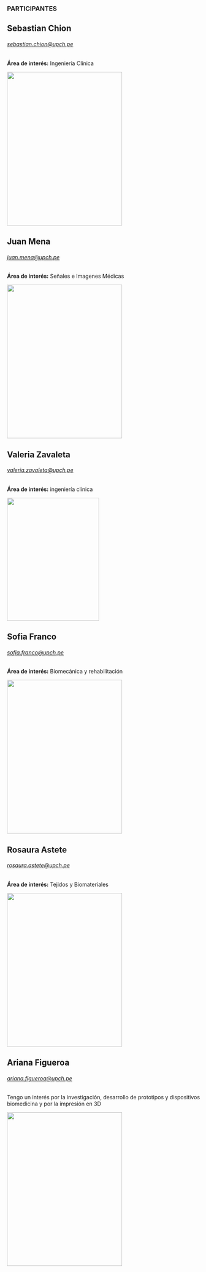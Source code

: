 ### PARTICIPANTES

## Sebastian Chion 
###### sebastian.chion@upch.pe
**Área de interés:** Ingeniería Clínica

<img align="center" width="300" height="400" src="https://i.postimg.cc/fbDQq1Mg/IMG-1667.jpg">

## Juan Mena 
###### juan.mena@upch.pe
**Área de interés:** Señales e Imagenes Médicas

<img src="https://i.postimg.cc/j2z2SHbj/Whats-App-Image-2021-09-06-at-5-42-25-PM.jpg"  width="300" height="400" align="center">

## Valeria Zavaleta
###### valeria.zavaleta@upch.pe
**Área de interés:** ingeniería clínica

<img src="https://i.postimg.cc/63pMPRHg/IMG-9109.jpg"  width="240" height="320" align="center">

## Sofia Franco
###### sofia.franco@upch.pe
**Área de interés:** Biomecánica y rehabilitación

<img src="https://i.postimg.cc/XYts153H/SOFI3.jpg"  width="300" height="400" align="center">

## Rosaura Astete 
###### rosaura.astete@upch.pe
**Área de interés:** Tejidos y Biomateriales

<img src="https://i.postimg.cc/tJ15zRwQ/ddfb4b44-02d5-43ad-b78d-ce0036390d6d.jpg"  width="300" height="400" align="center">

## Ariana Figueroa
###### ariana.figueroa@upch.pe
Tengo un interés por la investigación, desarrollo de prototipos y dispositivos biomedicina y por la impresión en 3D

<img src="https://i.postimg.cc/tJtRj93Z/IMG-20220105-180620-01-2-1-preview-rev-1.png"  width="300" height="400" align="center">
